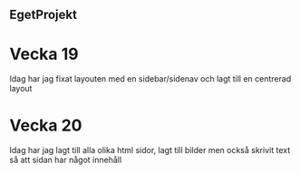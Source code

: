 ## EgetProjekt

# Vecka 19
Idag har jag fixat layouten med en sidebar/sidenav och lagt till en centrerad layout 

# Vecka 20
Idag har jag lagt till alla olika html sidor, lagt till bilder men också skrivit text så att sidan har något innehåll